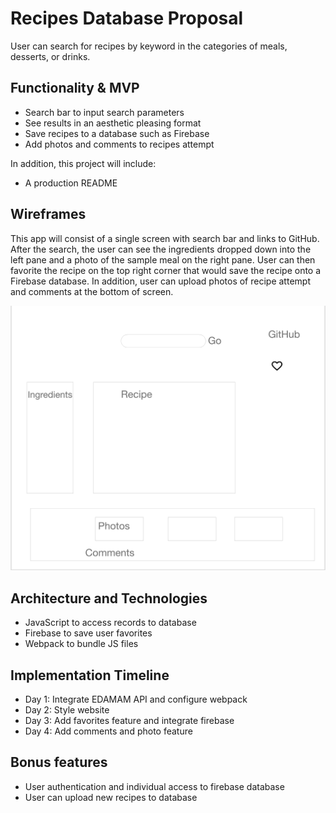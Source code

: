 # Recipes Database Proposal


User can search for recipes by keyword in the categories of meals, desserts, or drinks.  

## Functionality & MVP

* Search bar to input search parameters
* See results in an aesthetic pleasing format
* Save recipes to a database such as Firebase
* Add photos and comments to recipes attempt

In addition, this project will include: 

* A production README

## Wireframes

This app will consist of a single screen with search bar and links to GitHub. After the search, the user can see the ingredients dropped down into the left pane and a photo of the sample meal on the right pane. User can then favorite the recipe on the top right corner that would save the recipe onto a Firebase database. In addition, user can upload photos of recipe attempt and comments at the bottom of screen. 

![Getting Started](./Recipes%20Database%20Wireframe.png)


## Architecture and Technologies

* JavaScript to access records to database 
* Firebase to save user favorites
* Webpack to bundle JS files


## Implementation Timeline

* Day 1: Integrate EDAMAM API and configure webpack
* Day 2: Style website
* Day 3: Add favorites feature and integrate firebase
* Day 4: Add comments and photo feature 

## Bonus features

* User authentication and individual access to firebase database
* User can upload new recipes to database
